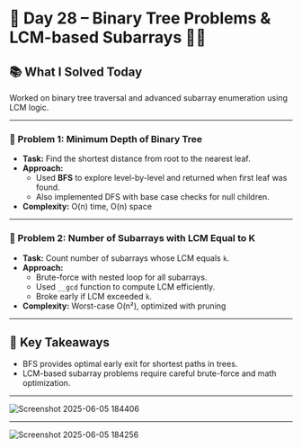 # 🚀 Day 28 – Binary Tree Problems & LCM-based Subarrays 🌳➗

## 📚 What I Solved Today

Worked on binary tree traversal and advanced subarray enumeration using LCM logic.

---

### 🧠 Problem 1: Minimum Depth of Binary Tree
- **Task:** Find the shortest distance from root to the nearest leaf.
- **Approach:**  
  - Used **BFS** to explore level-by-level and returned when first leaf was found.  
  - Also implemented DFS with base case checks for null children.
- **Complexity:** O(n) time, O(n) space

---

### 🧠 Problem 2: Number of Subarrays with LCM Equal to K
- **Task:** Count number of subarrays whose LCM equals `k`.
- **Approach:**  
  - Brute-force with nested loop for all subarrays.  
  - Used `__gcd` function to compute LCM efficiently.  
  - Broke early if LCM exceeded `k`.
- **Complexity:** Worst-case O(n²), optimized with pruning

---

## 🧠 Key Takeaways

- BFS provides optimal early exit for shortest paths in trees.
- LCM-based subarray problems require careful brute-force and math optimization.

---
![Screenshot 2025-06-05 184406](https://github.com/user-attachments/assets/5fae303e-d9ba-4c1b-9ee0-bc0e663d0de4)

---
![Screenshot 2025-06-05 184256](https://github.com/user-attachments/assets/0134d919-b4d0-4e6e-a5f0-d363c2df45f2)


